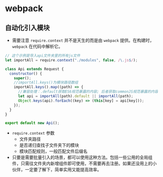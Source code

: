 # webpack

## 自动化引入模块

- 需要注意 `require.context` 并不是天生的而是由 `webpack` 提供。在构建时，`webpack` 在代码中解析它。

```javascript
// 这个示例是导入api文件夹里的所有js文件
let importAll = require.context("./modules", false, /\.js$/);

class Api extends Request {
  constructor() {
    super();
    //importAll.keys()为模块路径数组
    importAll.keys().map((path) => {
      //兼容处理：.default获取ES6规范暴露的内容; 后者获取commonJS规范暴露的内容
      let api = importAll(path).default || importAll(path);
      Object.keys(api).forEach((key) => (this[key] = api[key]));
    });
  }
}

export default new Api();
```

- `require.context` 参数
  - 文件夹路径
  - 是否递归查找子文件夹下的模块
  - 模块匹配规则，一般匹配文件后缀名
- 只要是需要批量引入的场景，都可以使用这种方法。包括一些公用的全局组件，只需往文件夹内新增组件即可使用，不需要再去注册。如果还没用上的小伙伴，一定要了解下，简单实用又能提高效率。
